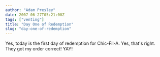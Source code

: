 ```yaml
---
author: "Adam Presley"
date: 2007-06-27T05:21:00Z
tags: ["venting"]
title: "Day One of Redemption"
slug: "day-one-of-redemption"
---
```


Yes, today is the first day of redemption for Chic-Fil-A. Yes, that's
right. They got my order correct! YAY!
